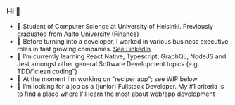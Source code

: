 ### Hi 👋

- 🏫 Student of Computer Science at University of Helsinki. Previously graduated from Aalto University (Finance)
- 💬 Before turning into a developer, I worked in various business executive roles in fast growing companies. [See LinkedIn](https://www.linkedin.com/in/alpopanula/)
- 🌱 I’m currently learning React Native, Typescript, GraphQL, NodeJS and Jest amongst other general Software Development topics (e.g. TDD/"clean coding")
- 🔭 At the moment I'm working on "reciper app"; see WIP below
- 🤔 I’m looking for a job as a (junior) Fullstack Developer. My #1 criteria is to find a place where I'll learn the most about web/app development

